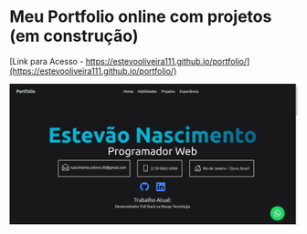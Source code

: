# Meu Portfolio online com projetos (em construção)


[Link para Acesso - https://estevooliveira111.github.io/portfolio/](https://estevooliveira111.github.io/portfolio/)


![imagem de fundo](./Banner.png)
